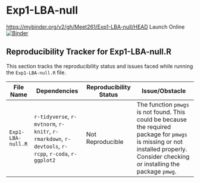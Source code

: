 # Exp1-LBA-null
https://mybinder.org/v2/gh/Meet261/Exp1-LBA-null/HEAD
Launch Online [![Binder](https://mybinder.org/badge_logo.svg)](https://notebooks.gesis.org/binder/v2/gh/Meet261/Exp1-LBA-null/HEAD)

## Reproducibility Tracker for Exp1-LBA-null.R

This section tracks the reproducibility status and issues faced while running the `Exp1-LBA-null.R` file.

| **File Name**                   | **Dependencies**                                                | **Reproducibility Status** | **Issue/Obstacle**                                                                                                                                                            |
|---------------------------------|-----------------------------------------------------------------|----------------------------|--------------------------------------------------------------------------------------------------------------------------------------------------------------------------------|
| `Exp1-LBA-null.R`               | `r-tidyverse`, `r-mvtnorm`, `r-knitr`, `r-rmarkdown`, `r-devtools`, `r-rcpp`, `r-coda`, `r-ggplot2` | Not Reproducible            | The function `pmwgs` is not found. This could be because the required package for `pmwgs` is missing or not installed properly. Consider checking or installing the package `pmwg`. |

